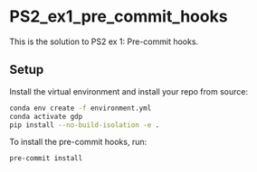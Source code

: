 # PS2_ex1_pre_commit_hooks

This is the solution to PS2 ex 1: Pre-commit hooks.

## Setup

Install the virtual environment and install your repo from source:

```bash
conda env create -f environment.yml
conda activate gdp
pip install --no-build-isolation -e .
```

To install the pre-commit hooks, run:

```bash
pre-commit install
```
